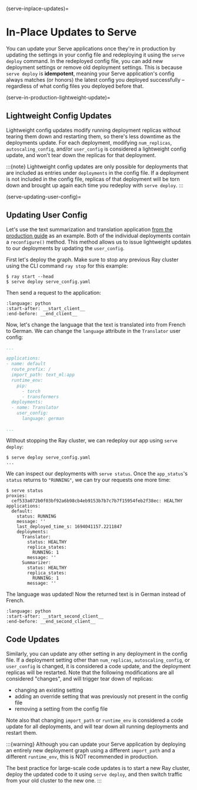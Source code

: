 (serve-inplace-updates)=

# In-Place Updates to Serve

You can update your Serve applications once they're in production by updating the settings in your config file and redeploying it using the `serve deploy` command. In the redeployed config file, you can add new deployment settings or remove old deployment settings. This is because `serve deploy` is **idempotent**, meaning your Serve application's config always matches (or honors) the latest config you deployed successfully – regardless of what config files you deployed before that.

(serve-in-production-lightweight-update)=

## Lightweight Config Updates

Lightweight config updates modify running deployment replicas without tearing them down and restarting them, so there's less downtime as the deployments update. For each deployment, modifying `num_replicas`, `autoscaling_config`, and/or `user_config` is considered a lightweight config update, and won't tear down the replicas for that deployment.

:::{note}
Lightweight config updates are only possible for deployments that are included as entries under `deployments` in the config file. If a deployment is not included in the config file, replicas of that deployment will be torn down and brought up again each time you redeploy with `serve deploy`.
:::

(serve-updating-user-config)=

## Updating User Config
Let's use the text summarization and translation application [from the production guide](production-config-yaml) as an example. Both of the individual deployments contain a `reconfigure()` method. This method allows us to issue lightweight updates to our deployments by updating the `user_config`.

First let's deploy the graph. Make sure to stop any previous Ray cluster using the CLI command `ray stop` for this example:

```console
$ ray start --head
$ serve deploy serve_config.yaml
```

Then send a request to the application:
```{literalinclude} ../doc_code/production_guide/text_ml.py
:language: python
:start-after: __start_client__
:end-before: __end_client__
```

Now, let's change the language that the text is translated into from French to German. We can change the `language` attribute in the `Translator` user config:

```yaml
...

applications:
- name: default
  route_prefix: /
  import_path: text_ml:app
  runtime_env:
    pip:
      - torch
      - transformers
  deployments:
  - name: Translator
    user_config:
      language: german

...
```

Without stopping the Ray cluster, we can redeploy our app using `serve deploy`:

```console
$ serve deploy serve_config.yaml
...
```

We can inspect our deployments with `serve status`. Once the `app_status`'s `status` returns to `"RUNNING"`, we can try our requests one more time:

```console
$ serve status
proxies:
  cef533a072b0f03bf92a6b98cb4eb9153b7b7c7b7f15954feb2f38ec: HEALTHY
applications:
  default:
    status: RUNNING
    message: ''
    last_deployed_time_s: 1694041157.2211847
    deployments:
      Translator:
        status: HEALTHY
        replica_states:
          RUNNING: 1
        message: ''
      Summarizer:
        status: HEALTHY
        replica_states:
          RUNNING: 1
        message: ''
```

The language was updated! Now the returned text is in German instead of French.
```{literalinclude} ../doc_code/production_guide/text_ml.py
:language: python
:start-after: __start_second_client__
:end-before: __end_second_client__
```

## Code Updates

Similarly, you can update any other setting in any deployment in the config file. If a deployment setting other than `num_replicas`, `autoscaling_config`, or `user_config` is changed, it is considered a code update, and the deployment replicas will be restarted. Note that the following modifications are all considered "changes", and will trigger tear down of replicas:
* changing an existing setting
* adding an override setting that was previously not present in the config file
* removing a setting from the config file

Note also that changing `import_path` or `runtime_env` is considered a code update for all deployments, and will tear down all running deployments and restart them.

:::{warning}
Although you can update your Serve application by deploying an entirely new deployment graph using a different `import_path` and a different `runtime_env`, this is NOT recommended in production.

The best practice for large-scale code updates is to start a new Ray cluster, deploy the updated code to it using `serve deploy`, and then switch traffic from your old cluster to the new one.
:::
